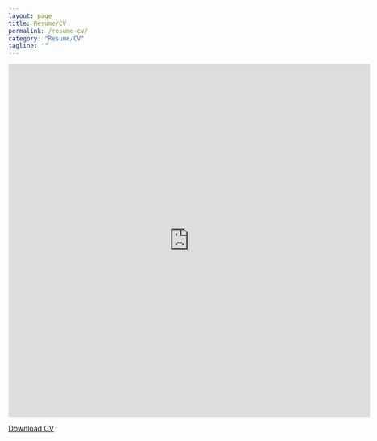 ```yaml
---
layout: page
title: Resume/CV
permalink: /resume-cv/
category: "Resume/CV"
tagline: ""
---
```



<iframe src="http://docs.google.com/gview?url=mattfel1.github.io/ResumeMaster.pdf&embedded=true" style="width:718px; height:700px;" frameborder="0"></iframe>

<a href="/ResumeMaster.pdf">Download CV</a>